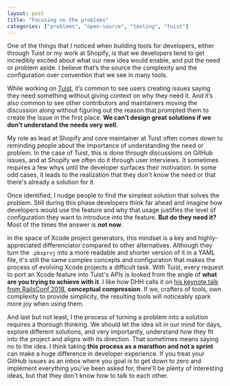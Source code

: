 ```yaml
---
layout: post
title: "Focusing on the problems"
categories: ["problems", "open-source", "tooling", "tuist"]
---
```


One of the things that I noticed when building tools for developers, either through Tuist or my work at Shopify, is that we developers tend to get incredibly excited about what our new idea would enable, and put the need or problem aside. I believe that’s the source the complexity and the configuration over convention that we see in many tools.

While working on [Tuist](https://tuist.io), it’s common to see users creating issues saying they need something without giving context on why they need it. And it’s also common to see other contributors and maintainers moving the discussion along without figuring out the reason that prompted them to create the issue in the first place. **We can’t design great solutions if we don’t understand the needs very well.**

My role as lead at Shopify and core maintainer at Tuist often comes down to reminding people about the importance of understanding the need or problem. In the case of Tuist, this is done through discussions on GitHub issues, and at Shopify we often do it through user interviews. It sometimes requires a few whys until the developer surfaces their motivation. In some odd cases, it leads to the realization that they don't know the need or that there's already a solution for it.

Once identified, I nudge people to find the simplest solution that solves the problem. Still during this phase developers think far ahead and imagine how developers would use the feature and why that usage justifies the level of configuration they want to introduce into the feature. **But do they need it?** Most of the times the answer is **not now**.

In the space of Xcode project generators, this mindset is a key and highly-appreciated differenciator compared to other alternatives. Although they turn the `.pbxproj` into a more readable and shorter version of it in a YAML file, it's still the same complex concepts and configuration that makes the process of evolving Xcode projects a difficult task. With Tuist, every request to port an Xcode feature into Tuist's APIs is looked from the angle of **what are you trying to achieve with it**. I like how DHH calls it on [his keynote talk from RailsConf 2018](https://www.youtube.com/watch?v=zKyv-IGvgGE), **conceptual compression**. If we, crafters of tools, own complexity to provide simplicity, the resulting tools will noticeably spark more joy when using them.

And last but not least, I the process of turning a problem into a solution requires a thorough thinking. We should let the idea sit in our mind for days, explore different solutions, and very importantly, understand how they fit into the project and aligns with its direction. That sometimes means saying no to the idea. I think taking **this process as a marathon and not a sprint** can make a huge difference in developer experience. If you treat your GitHub issues as an inbox where you goal is to get down to zero and implement everything you've been asked for, there'll be plenty of interesting ideas, but that they don't know how to talk to each other.
